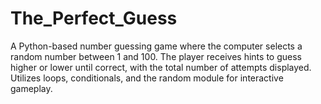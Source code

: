 # The_Perfect_Guess
A Python-based number guessing game where the computer selects a random number between 1 and 100. The player receives hints to guess higher or lower until correct, with the total number of attempts displayed. Utilizes loops, conditionals, and the random module for interactive gameplay.
